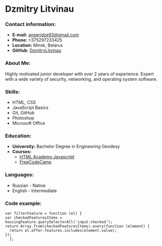 # Dzmitry Litvinau



### Contact information:
* **E-mail:** angeridze93@gmail.com
* **Phone:** +375297233425
* **Location:** Minsk, Belarus
* **GitHub:** [DzmitryLitvinau](https://github.com/DzmitryLitvinau)

### About Me:
Highly motivated junior developer with over 2 years of experience. Expert with a wide variety of security, networking, and operating system software.

### Skills:
* HTML, CSS
* JavaScript Basics
* Git, GitHub
* Photoshop
* Microsoft Office

### Education:
- **University:** Bachelor Degree in Engineering Geodesy
- **Courses:**
    + [HTML Academy Javascript](https://htmlacademy.ru)
    + [FreeCodeCamp](https://www.freecodecamp.org)

### Languages:
* Russian - Native
* English - Intermediate

### Code example:
    var filterFeature = function (el) {
    var checkedFeaturesItems = housingFeature.querySelectorAll('input:checked');
    return Array.from(checkedFeaturesItems).every(function (element) {
      return el.offer.features.includes(element.value);
    });
      };
